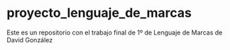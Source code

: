 # proyecto_lenguaje_de_marcas

Este es un repositorio con el trabajo final de 1º de Lenguaje de Marcas de David González
